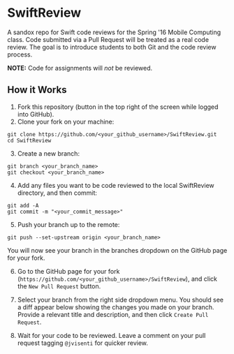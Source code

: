 # SwiftReview

A sandox repo for Swift code reviews for the Spring '16 Mobile Computing class. Code submitted via a Pull Request will be treated as a real code review. The goal is to introduce students to both Git and the code review process.

**NOTE:** Code for assignments will *not* be reviewed.

## How it Works

1. Fork this repository (button in the top right of the screen while logged into GitHub).
2. Clone your fork on your machine:
  ```
  git clone https://github.com/<your_github_username>/SwiftReview.git
  cd SwiftReview
  ```
  
3. Create a new branch:
  ```
  git branch <your_branch_name>
  git checkout <your_branch_name>
  ```
  
  
4. Add any files you want to be code reviewed to the local SwiftReview directory, and then commit:
  ```
  git add -A
  git commit -m "<your_commit_message>"
  ```
  
5. Push your branch up to the remote:
  ```
  git push --set-upstream origin <your_branch_name>
  ```
  You will now see your branch in the branches dropdown on the GitHub page for your fork.
  
6. Go to the GitHub page for your fork (`https://github.com/<your_github_username>/SwiftReview`), and click the `New Pull Request` button.
  
7. Select your branch from the right side dropdown menu. You should see a diff appear below showing the changes you made on your branch. Provide a relevant title and description, and then click `Create Pull Request`.
  
8. Wait for your code to be reviewed. Leave a comment on your pull request tagging `@jvisenti` for quicker review.
